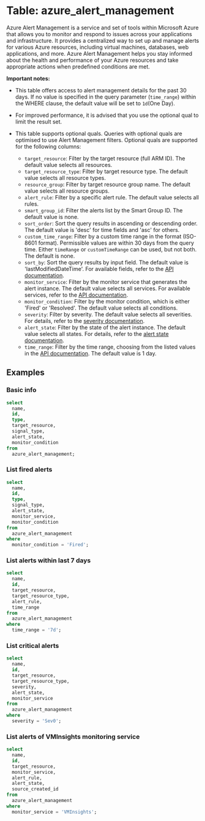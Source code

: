 # Table: azure_alert_management

Azure Alert Management is a service and set of tools within Microsoft Azure that allows you to monitor and respond to issues across your applications and infrastructure. It provides a centralized way to set up and manage alerts for various Azure resources, including virtual machines, databases, web applications, and more. Azure Alert Management helps you stay informed about the health and performance of your Azure resources and take appropriate actions when predefined conditions are met.

**Important notes:**

- This table offers access to alert management details for the past 30 days. If no value is specified in the query parameter (`time_range`) within the WHERE clause, the default value will be set to `1d`(One Day).
- For improved performance, it is advised that you use the optional qual to limit the result set.
- This table supports optional quals. Queries with optional quals are optimised to use Alert Management filters. Optional quals are supported for the following columns:

  - `target_resource`: Filter by the target resource (full ARM ID). The default value selects all resources.
  - `target_resource_type`: Filter by target resource type. The default value selects all resource types.
  - `resource_group`: Filter by target resource group name. The default value selects all resource groups.
  - `alert_rule`: Filter by a specific alert rule. The default value selects all rules.
  - `smart_group_id`: Filter the alerts list by the Smart Group ID. The default value is none.
  - `sort_order`: Sort the query results in ascending or descending order. The default value is 'desc' for time fields and 'asc' for others.
  - `custom_time_range`: Filter by a custom time range in the format (ISO-8601 format). Permissible values are within 30 days from the query time. Either `timeRange` or `customTimeRange` can be used, but not both. The default is none.
  - `sort_by`: Sort the query results by input field. The default value is 'lastModifiedDateTime'. For available fields, refer to the [API documentation](https://learn.microsoft.com/en-us/rest/api/monitor/alertsmanagement/alerts/get-all?tabs=HTTP#alertssortbyfields).
  - `monitor_service`: Filter by the monitor service that generates the alert instance. The default value selects all services. For available services, refer to the [API documentation](https://learn.microsoft.com/en-us/rest/api/monitor/alertsmanagement/alerts/get-all?tabs=HTTP#monitorservice).
  - `monitor_condition`: Filter by the monitor condition, which is either 'Fired' or 'Resolved'. The default value selects all conditions.
  - `severity`: Filter by severity. The default value selects all severities. For details, refer to the [severity documentation](https://learn.microsoft.com/en-us/rest/api/monitor/alertsmanagement/alerts/get-all?tabs=HTTP#severity).
  - `alert_state`: Filter by the state of the alert instance. The default value selects all states. For details, refer to the [alert state documentation](https://learn.microsoft.com/en-us/rest/api/monitor/alertsmanagement/alerts/get-all?tabs=HTTP#alertstate).
  - `time_range`: Filter by the time range, choosing from the listed values in the [API documentation](https://learn.microsoft.com/en-us/rest/api/monitor/alertsmanagement/alerts/get-all?tabs=HTTP#timerange). The default value is 1 day.

## Examples

### Basic info

```sql
select
  name,
  id,
  type,
  target_resource,
  signal_type,
  alert_state,
  monitor_condition
from
  azure_alert_management;
```

### List fired alerts

```sql
select
  name,
  id,
  type,
  signal_type,
  alert_state,
  monitor_service,
  monitor_condition
from
  azure_alert_management
where
  monitor_condition = 'Fired';
```

### List alerts within last 7 days

```sql
select
  name,
  id,
  target_resource,
  target_resource_type,
  alert_rule,
  time_range
from
  azure_alert_management
where
  time_range = '7d';
```

### List critical alerts

```sql
select
  name,
  id,
  target_resource,
  target_resource_type,
  severity,
  alert_state,
  monitor_service
from
  azure_alert_management
where
  severity = 'Sev0';
```

### List alerts of VMInsights monitoring service

```sql
select
  name,
  id,
  target_resource,
  monitor_service,
  alert_rule,
  alert_state,
  source_created_id
from
  azure_alert_management
where
  monitor_service = 'VMInsights';
```